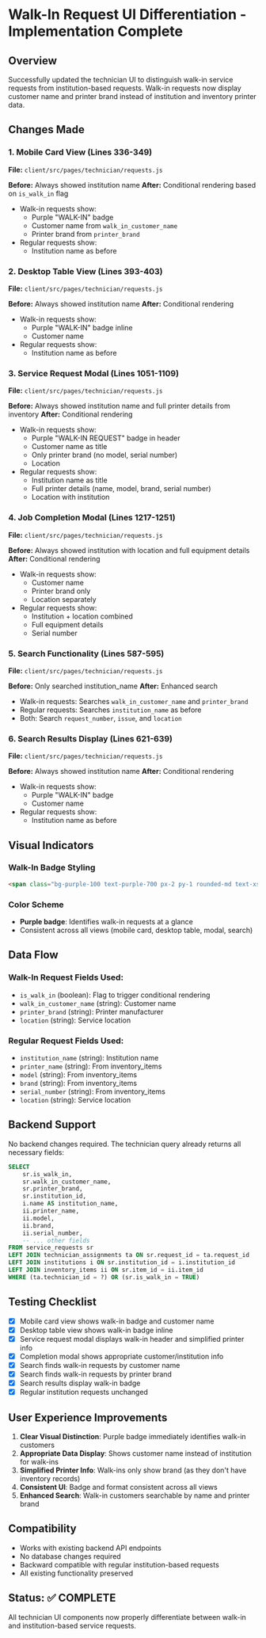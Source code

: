 # Walk-In Request UI Differentiation - Implementation Complete

## Overview
Successfully updated the technician UI to distinguish walk-in service requests from institution-based requests. Walk-in requests now display customer name and printer brand instead of institution and inventory printer data.

## Changes Made

### 1. Mobile Card View (Lines 336-349)
**File:** `client/src/pages/technician/requests.js`

**Before:** Always showed institution name
**After:** Conditional rendering based on `is_walk_in` flag
- Walk-in requests show:
  - Purple "WALK-IN" badge
  - Customer name from `walk_in_customer_name`
  - Printer brand from `printer_brand`
- Regular requests show:
  - Institution name as before

### 2. Desktop Table View (Lines 393-403)
**File:** `client/src/pages/technician/requests.js`

**Before:** Always showed institution name
**After:** Conditional rendering
- Walk-in requests show:
  - Purple "WALK-IN" badge inline
  - Customer name
- Regular requests show:
  - Institution name as before

### 3. Service Request Modal (Lines 1051-1109)
**File:** `client/src/pages/technician/requests.js`

**Before:** Always showed institution name and full printer details from inventory
**After:** Conditional rendering
- Walk-in requests show:
  - Purple "WALK-IN REQUEST" badge in header
  - Customer name as title
  - Only printer brand (no model, serial number)
  - Location
- Regular requests show:
  - Institution name as title
  - Full printer details (name, model, brand, serial number)
  - Location with institution

### 4. Job Completion Modal (Lines 1217-1251)
**File:** `client/src/pages/technician/requests.js`

**Before:** Always showed institution with location and full equipment details
**After:** Conditional rendering
- Walk-in requests show:
  - Customer name
  - Printer brand only
  - Location separately
- Regular requests show:
  - Institution + location combined
  - Full equipment details
  - Serial number

### 5. Search Functionality (Lines 587-595)
**File:** `client/src/pages/technician/requests.js`

**Before:** Only searched institution_name
**After:** Enhanced search
- Walk-in requests: Searches `walk_in_customer_name` and `printer_brand`
- Regular requests: Searches `institution_name` as before
- Both: Search `request_number`, `issue`, and `location`

### 6. Search Results Display (Lines 621-639)
**File:** `client/src/pages/technician/requests.js`

**Before:** Always showed institution name
**After:** Conditional rendering
- Walk-in requests show:
  - Purple "WALK-IN" badge
  - Customer name
- Regular requests show:
  - Institution name as before

## Visual Indicators

### Walk-In Badge Styling
```html
<span class="bg-purple-100 text-purple-700 px-2 py-1 rounded-md text-xs font-bold">WALK-IN</span>
```

### Color Scheme
- **Purple badge**: Identifies walk-in requests at a glance
- Consistent across all views (mobile card, desktop table, modal, search)

## Data Flow

### Walk-In Request Fields Used:
- `is_walk_in` (boolean): Flag to trigger conditional rendering
- `walk_in_customer_name` (string): Customer name
- `printer_brand` (string): Printer manufacturer
- `location` (string): Service location

### Regular Request Fields Used:
- `institution_name` (string): Institution name
- `printer_name` (string): From inventory_items
- `model` (string): From inventory_items
- `brand` (string): From inventory_items
- `serial_number` (string): From inventory_items
- `location` (string): Service location

## Backend Support

No backend changes required. The technician query already returns all necessary fields:

```sql
SELECT 
    sr.is_walk_in,
    sr.walk_in_customer_name,
    sr.printer_brand,
    sr.institution_id,
    i.name AS institution_name,
    ii.printer_name,
    ii.model,
    ii.brand,
    ii.serial_number,
    -- ... other fields
FROM service_requests sr
LEFT JOIN technician_assignments ta ON sr.request_id = ta.request_id
LEFT JOIN institutions i ON sr.institution_id = i.institution_id
LEFT JOIN inventory_items ii ON sr.item_id = ii.item_id
WHERE (ta.technician_id = ?) OR (sr.is_walk_in = TRUE)
```

## Testing Checklist

- [x] Mobile card view shows walk-in badge and customer name
- [x] Desktop table view shows walk-in badge inline
- [x] Service request modal displays walk-in header and simplified printer info
- [x] Completion modal shows appropriate customer/institution info
- [x] Search finds walk-in requests by customer name
- [x] Search finds walk-in requests by printer brand
- [x] Search results display walk-in badge
- [x] Regular institution requests unchanged

## User Experience Improvements

1. **Clear Visual Distinction**: Purple badge immediately identifies walk-in customers
2. **Appropriate Data Display**: Shows customer name instead of institution for walk-ins
3. **Simplified Printer Info**: Walk-ins only show brand (as they don't have inventory records)
4. **Consistent UI**: Badge and format consistent across all views
5. **Enhanced Search**: Walk-in customers searchable by name and printer brand

## Compatibility

- Works with existing backend API endpoints
- No database changes required
- Backward compatible with regular institution-based requests
- All existing functionality preserved

## Status: ✅ COMPLETE

All technician UI components now properly differentiate between walk-in and institution-based service requests.
